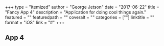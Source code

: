 +++
type = "itemized"
author = "George Jetson"
date = "2017-06-22"
title = "Fancy App 4"
description = "Application for doing cool things again."
featured = ""
featuredpath = ""
coveralt = ""
categories = [""]
linktitle = ""
format = "iOS"
link = "#"
+++

## App 4

